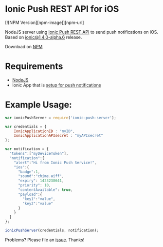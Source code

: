 # Ionic Push REST API for iOS

[![NPM Version][npm-image]][npm-url]

NodeJS server using [Ionic Push REST API](http://docs.ionic.io/push/send/) to send push notifications on iOS. Based on ionic@1.4.0-alpha.6 release.

Download on [NPM](https://www.npmjs.com/package/ionic-push-server)

# Requirements
- [NodeJS](https://nodejs.org/)
- Ionic App that is [setup for push notifications](http://docs.ionic.io/push/quick-start/)

# Example Usage:

```javascript
var ionicPushServer = require('ionic-push-server');

var credentials = {
    IonicApplicationID : "myID",
    IonicApplicationAPIsecret : "myAPIsecret"
};

var notification = {
  "tokens":["myDeviceToken"],
  "notification":{
    "alert":"Hi from Ionic Push Service!",
    "ios":{
      "badge":1,
      "sound":"chime.aiff",
      "expiry": 1423238641,
      "priority": 10,
      "contentAvailable": true,
      "payload":{
        "key1":"value",
        "key2":"value"
      }
    }
  } 
};

ionicPushServer(credentials, notification);

```

Problems? Please file an [issue](https://github.com/benrondeau/Ionic-Push-Notification-NodeJS-Server/issues). Thanks!
